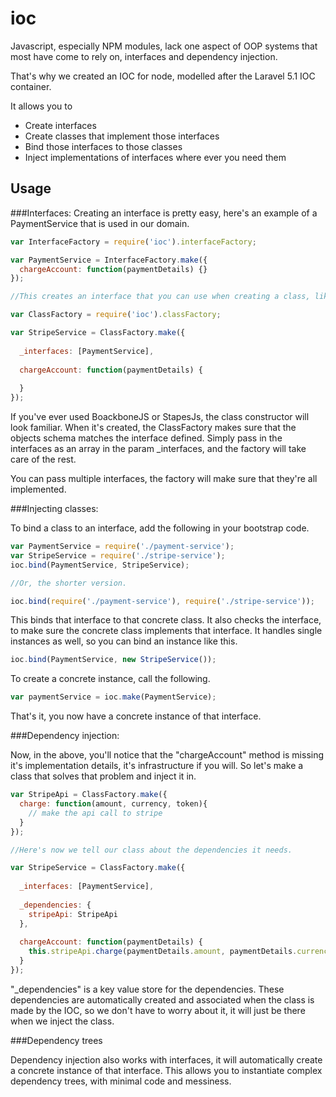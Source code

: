 # ioc

Javascript, especially NPM modules, lack one aspect of OOP systems that most have come to rely on, interfaces and dependency injection.

That's why we created an IOC for node, modelled after the Laravel 5.1 IOC container.

It allows you to

- Create interfaces
- Create classes that implement those interfaces
- Bind those interfaces to those classes
- Inject implementations of interfaces where ever you need them

## Usage

###Interfaces:
Creating an interface is pretty easy, here's an example of a PaymentService that is used in our domain.

```js
var InterfaceFactory = require('ioc').interfaceFactory;

var PaymentService = InterfaceFactory.make({
  chargeAccount: function(paymentDetails) {}
});

//This creates an interface that you can use when creating a class, like the following.

var ClassFactory = require('ioc').classFactory;

var StripeService = ClassFactory.make({
 
  _interfaces: [PaymentService],
  
  chargeAccount: function(paymentDetails) {
    
  }
});
```

If you've ever used BoackboneJS or StapesJs, the class constructor will look familiar. 
When it's created, the ClassFactory makes sure that the objects schema matches the interface defined. Simply pass in the interfaces as an array in the param _interfaces, and the factory will take care of the rest.

You can pass multiple interfaces, the factory will make sure that they're all implemented.

###Injecting classes:

To bind a class to an interface, add the following in your bootstrap code.

```js
var PaymentService = require('./payment-service');
var StripeService = require('./stripe-service');
ioc.bind(PaymentService, StripeService);

//Or, the shorter version.

ioc.bind(require('./payment-service'), require('./stripe-service'));
```

This binds that interface to that concrete class. It also checks the interface, to make sure the concrete class implements that interface.
It handles single instances as well, so you can bind an instance like this.

```js
ioc.bind(PaymentService, new StripeService());
```
To create a concrete instance, call the following.

```js
var paymentService = ioc.make(PaymentService);
```
That's it, you now have a concrete instance of that interface.

###Dependency injection:

Now, in the above, you'll notice that the "chargeAccount" method is missing it's implementation details, it's infrastructure if you will.
So let's make a class that solves that problem and inject it in.

```js
var StripeApi = ClassFactory.make({
  charge: function(amount, currency, token){
    // make the api call to stripe
  }
});

//Here's now we tell our class about the dependencies it needs.

var StripeService = ClassFactory.make({
 
  _interfaces: [PaymentService],
  
  _dependencies: {
    stripeApi: StripeApi
  },
  
  chargeAccount: function(paymentDetails) {
    this.stripeApi.charge(paymentDetails.amount, paymentDetails.currency, paymentDetails.token);  
  }
});
```

"_dependencies" is a key value store for the dependencies. 
These dependencies are automatically created and associated when the class is made by the IOC, so we don't have to worry about it, it will just be there when we inject the class.

###Dependency trees

Dependency injection also works with interfaces, it will automatically create a concrete instance of that interface. This allows you to instantiate complex dependency trees, with minimal code and messiness.